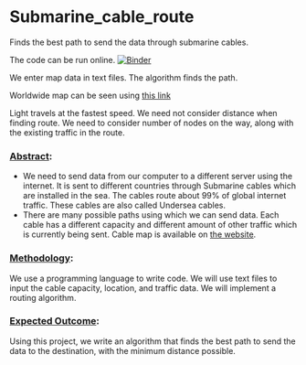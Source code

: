 # Submarine_cable_route

Finds the best path to send the data through submarine cables.

The code can be run online.
[![Binder](https://mybinder.org/badge_logo.svg)](https://mybinder.org/v2/gh/vh-praneeth/Submarine_cable_route/HEAD)

We enter map data in text files. The algorithm finds the path.

Worldwide map can be seen using
[this link](https://www.submarinecablemap.com/)

Light travels at the fastest speed. We need not consider distance when finding route.
We need to consider number of nodes on the way, along with the existing traffic in the route.

### <ins> Abstract</ins>: 

  * We need to send data from our computer to a different server using the internet. It is sent to different countries through Submarine cables which are installed in the sea. The cables route about 99% of global internet traffic. These cables are also called Undersea cables.
  * There are many possible paths using which we can send data. Each cable has a different capacity and different amount of other traffic which is currently being sent.
Cable map is available on [the website](https://www.submarinecablemap.com/).

### <ins> Methodology</ins>: 

  We use a programming language to write code. We will use text files to input the cable capacity, location, and traffic data. We will implement a routing algorithm.

### <ins> Expected Outcome</ins>: 

  Using this project, we write an algorithm that finds the best path to send the data to the destination, with the minimum distance possible.
